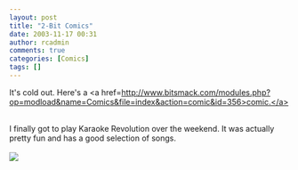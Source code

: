 ```yaml
---
layout: post
title: "2-Bit Comics"
date: 2003-11-17 00:31
author: rcadmin
comments: true
categories: [Comics]
tags: []
---
```

It's cold out. Here's a <a href=http://www.bitsmack.com/modules.php?op=modload&name=Comics&file=index&action=comic&id=356>comic.</a>
<br />

<br />
I finally got to play Karaoke Revolution over the weekend. It was actually pretty fun and has a good selection of songs. <Br><br><!--more--><img src='http://dl.bitsmack.com/comics/20031117.gif'   />
